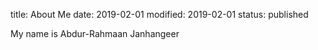 title: About Me
date: 2019-02-01
modified: 2019-02-01
status: published

My name is Abdur-Rahmaan Janhangeer